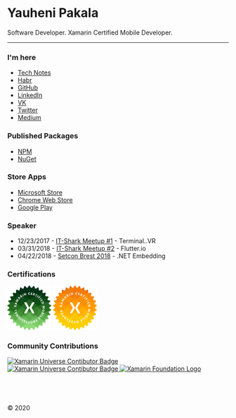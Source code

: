 
# Yauheni Pakala

Software Developer. Xamarin Certified Mobile Developer.

---

### I'm here

* [Tech Notes](https://wcoder.github.io/)
* [Habr](https://habrahabr.ru/users/wcoder/)
* [GitHub](https://github.com/wcoder/)
* [LinkedIn](https://www.linkedin.com/in/yauhenipakala/)
* [VK](https://vk.com/evgeniypakalo)
* [Twitter](https://twitter.com/evgeniypakalo)
* [Medium](https://medium.com/@wcoder)

### Published Packages

* [NPM](https://www.npmjs.com/~wcoder?activeTab=packages)
* [NuGet](https://www.nuget.org/profiles/wcoder)

### Store Apps

* [Microsoft Store](https://www.microsoft.com/en-us/store/search/apps?q=yauheni%20pakala)
* [Chrome Web Store](https://chrome.google.com/webstore/search/yauheni%20pakala)
* [Google Play](https://play.google.com/store/apps/developer?id=Yauheni+Pakala)

### Speaker

* 12/23/2017 - [IT-Shark Meetup #1](https://it-shark.pro/) - Terminal..VR
* 03/31/2018 - [IT-Shark Meetup #2](https://events.epam.com/events/it-shark-meetup/talks/5230) - Flutter.io
* 04/22/2018 - [Setcon Brest 2018](http://setcon.brest.tech/) - .NET Embedding

### Certifications

<p>
  <img src="images/xamarin_ professional.svg" alt="Xamarin Professional Badge" width="100" />
  <img src="images/xamarin_mobile_developer.svg" alt="Xamarin Mobile Developer Badge" width="100" />
</p>

### Community Contributions

<p>
  <a href="https://github.com/it-shark-pro" target="_blank">
    <img src="https://avatars2.githubusercontent.com/u/34164782?s=200&v=4" alt="Xamarin Universe Contibutor Badge" width="120" />
  </a>
  <a href="https://github.com/xamarinuniverse" target="_blank">
    <img src="https://github.com/xamarinuniverse/XamarinUniversalLibrary/raw/master/img/Xamarin%20Universe%20Contibutor%20Badge.png" alt="Xamarin Universe Contibutor Badge" width="150"/>
  </a>
  <a href="https://github.com/dotnet-foundation" target="_blank">
    <img src="https://dotnetfoundation.org/img/logo_v4.svg" alt="Xamarin Foundation Logo" width="120"/>
  </a>
</p>

## &nbsp;

&copy; 2020

<!--

¯\_(ツ)_/¯

-->
